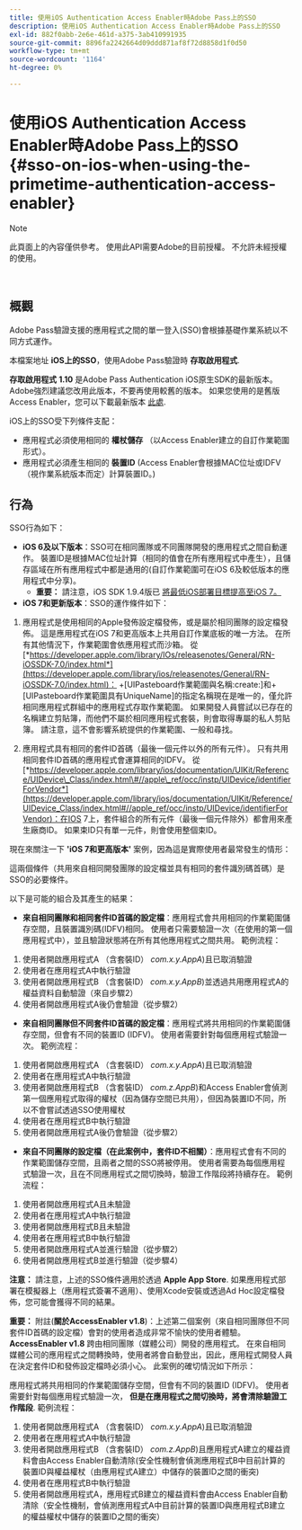 ```yaml
---
title: 使用iOS Authentication Access Enabler時Adobe Pass上的SSO
description: 使用iOS Authentication Access Enabler時Adobe Pass上的SSO
exl-id: 882f0abb-2e6e-461d-a375-3ab410991935
source-git-commit: 8896fa2242664d09ddd871af8f72d8858d1f0d50
workflow-type: tm+mt
source-wordcount: '1164'
ht-degree: 0%

---
```


# 使用iOS Authentication Access Enabler時Adobe Pass上的SSO {#sso-on-ios-when-using-the-primetime-authentication-access-enabler}

>[!NOTE]
>
>此頁面上的內容僅供參考。 使用此API需要Adobe的目前授權。 不允許未經授權的使用。

</br>

## 概觀

Adobe Pass驗證支援的應用程式之間的單一登入(SSO)會根據基礎作業系統以不同方式運作。

本檔案地址 **iOS上的SSO**，使用Adobe Pass驗證時 **存取啟用程式**.

**存取啟用程式** **1.10** 是Adobe Pass Authentication iOS原生SDK的最新版本。 Adobe強烈建議您改用此版本，不要再使用較舊的版本。 如果您使用的是舊版Access Enabler，您可以下載最新版本 [此處](https://tve.zendesk.com/hc/en-us/articles/204963209-iOS-Native-AccessEnabler-Library).

iOS上的SSO受下列條件支配：

- 應用程式必須使用相同的 **權杖儲存** （以Access Enabler建立的自訂作業範圍形式）。
- 應用程式必須產生相同的 **裝置ID** (Access Enabler會根據MAC位址或IDFV （視作業系統版本而定）計算裝置ID。)

## 行為

SSO行為如下：

- **iOS 6及以下版本**：SSO可在相同團隊或不同團隊開發的應用程式之間自動運作。 裝置ID是根據MAC位址計算（相同的值會在所有應用程式中產生），且儲存區域在所有應用程式中都是通用的(自訂作業範圍可在iOS 6及較低版本的應用程式中分享)。
   - **重要：** 請注意，iOS SDK 1.9.4版已 [將最低iOS部署目標提高至iOS 7。](https://tve.zendesk.com/hc/en-us/articles/204963209-iOS-Native-AccessEnabler-Library)
- **iOS 7和更新版本**：SSO的運作條件如下：

1. 應用程式是使用相同的Apple發佈設定檔發佈，或是屬於相同團隊的設定檔發佈。 這是應用程式在iOS 7和更高版本上共用自訂作業底板的唯一方法。 在所有其他情況下，作業範圍會依應用程式而沙箱。 從 [*https://developer.apple.com/library/IOs/releasenotes/General/RN-iOSSDK-7.0/index.html*](https://developer.apple.com/library/ios/releasenotes/General/RN-iOSSDK-7.0/index.html)： \+\[UIPasteboard作業範圍與名稱:create:\]和+\[UIPasteboard作業範圍具有UniqueName\]的指定名稱現在是唯一的，僅允許相同應用程式群組中的應用程式存取作業範圍。 如果開發人員嘗試以已存在的名稱建立剪貼簿，而他們不屬於相同應用程式套裝，則會取得專屬的私人剪貼簿。 請注意，這不會影響系統提供的作業範圍、一般和尋找。

1. 應用程式具有相同的套件ID首碼（最後一個元件以外的所有元件）。 只有共用相同套件ID首碼的應用程式會運算相同的IDFV。 從 [*https://developer.apple.com/library/ios/documentation/UIKit/Reference/UIDevice\_Class/index.html\#//apple\_ref/occ/instp/UIDevice/identifierForVendor*](https://developer.apple.com/library/ios/documentation/UIKit/Reference/UIDevice_Class/index.html#//apple_ref/occ/instp/UIDevice/identifierForVendor)：在IOS 7上，套件組合的所有元件（最後一個元件除外）都會用來產生廠商ID。 如果束ID只有單一元件，則會使用整個束ID。

現在來關注一下 **&#39;iOS 7和更高版本&#39;** 案例，因為這是實際使用者最常發生的情形：

這兩個條件（共用來自相同開發團隊的設定檔並具有相同的套件識別碼首碼）是SSO的必要條件。

以下是可能的組合及其產生的結果：

- **來自相同團隊和相同套件ID首碼的設定檔**：應用程式會共用相同的作業範圍儲存空間，且裝置識別碼(IDFV)相同。 使用者只需要驗證一次（在使用的第一個應用程式中），並且驗證狀態將在所有其他應用程式之間共用。 範例流程：

1. 使用者開啟應用程式A （含套裝ID） *com.x.y.AppA*)且已取消驗證
1. 使用者在應用程式A中執行驗證
1. 使用者開啟應用程式B （含套裝ID） *com.x.y.AppB*)並透過共用應用程式A的權益資料自動驗證（來自步驟2）
1. 使用者開啟應用程式A後仍會驗證（從步驟2）



- **來自相同團隊但不同套件ID首碼的設定檔**：應用程式將共用相同的作業範圍儲存空間，但會有不同的裝置ID (IDFV)。 使用者需要針對每個應用程式驗證一次。 範例流程：

1. 使用者開啟應用程式A （含套裝ID） *com.x.y.AppA*)且已取消驗證
1. 使用者在應用程式A中執行驗證
1. 使用者開啟應用程式B （含套裝ID） *com.z.AppB*)和Access Enabler會偵測第一個應用程式取得的權杖（因為儲存空間已共用），但因為裝置ID不同，所以不會嘗試透過SSO使用權杖
1. 使用者在應用程式B中執行驗證
1. 使用者開啟應用程式A後仍會驗證（從步驟2）



- **來自不同團隊的設定檔（在此案例中，套件ID不相關）**：應用程式會有不同的作業範圍儲存空間，且兩者之間的SSO將被停用。 使用者需要為每個應用程式驗證一次，且在不同應用程式之間切換時，驗證工作階段將持續存在。 範例流程：


1. 使用者開啟應用程式A且未驗證
1. 使用者在應用程式A中執行驗證
1. 使用者開啟應用程式B且未驗證
1. 使用者在應用程式B中執行驗證
1. 使用者開啟應用程式A並進行驗證（從步驟2）
1. 使用者開啟應用程式B並進行驗證（從步驟4）

**注意：** 請注意，上述的SSO條件適用於透過 **Apple App Store**. 如果應用程式部署在模擬器上（應用程式簽署不適用）、使用Xcode安裝或透過Ad Hoc設定檔發佈，您可能會獲得不同的結果。

**重要：** 附註(**關於AccessEnabler v1.8**)：上述第二個案例（來自相同團隊但不同套件ID首碼的設定檔）會對的使用者造成非常不愉快的使用者體驗。 **AccessEnabler v1.8** 跨由相同團隊（媒體公司）開發的應用程式。 在來自相同媒體公司的應用程式之間轉換時，使用者將會自動登出，因此，應用程式開發人員在決定套件ID和發佈設定檔時必須小心。 此案例的確切情況如下所示：

應用程式將共用相同的作業範圍儲存空間，但會有不同的裝置ID (IDFV)。 使用者需要針對每個應用程式驗證一次， **但是在應用程式之間切換時，將會清除驗證工作階段**. 範例流程：

1. 使用者開啟應用程式A （含套裝ID） *com.x.y.AppA*)且已取消驗證
1. 使用者在應用程式A中執行驗證
1. 使用者開啟應用程式B （含套裝ID） *com.z.AppB*)且應用程式A建立的權益資料會由Access Enabler自動清除(安全性機制會偵測應用程式B中目前計算的裝置ID與權益權杖（由應用程式A建立）中儲存的裝置ID之間的衝突)
1. 使用者在應用程式B中執行驗證
1. 使用者開啟應用程式A，應用程式B建立的權益資料會由Access Enabler自動清除（安全性機制，會偵測應用程式A中目前計算的裝置ID與應用程式B建立的權益權杖中儲存的裝置ID之間的衝突）
